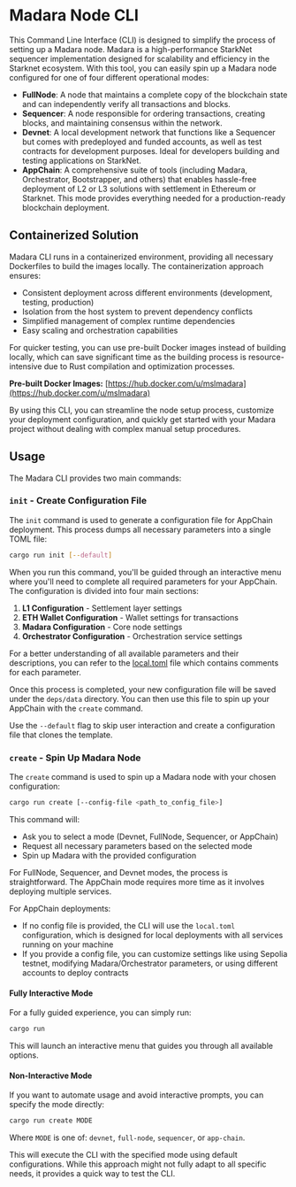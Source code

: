 # Madara Node CLI

This Command Line Interface (CLI) is designed to simplify the process of setting up a Madara node. Madara is a high-performance StarkNet sequencer implementation designed for scalability and efficiency in the Starknet ecosystem. With this tool, you can easily spin up a Madara node configured for one of four different operational modes:

* **FullNode**: A node that maintains a complete copy of the blockchain state and can independently verify all transactions and blocks.
* **Sequencer**: A node responsible for ordering transactions, creating blocks, and maintaining consensus within the network.
* **Devnet**: A local development network that functions like a Sequencer but comes with predeployed and funded accounts, as well as test contracts for development purposes. Ideal for developers building and testing applications on StarkNet.
* **AppChain**: A comprehensive suite of tools (including Madara, Orchestrator, Bootstrapper, and others) that enables hassle-free deployment of L2 or L3 solutions with settlement in Ethereum or Starknet. This mode provides everything needed for a production-ready blockchain deployment.

## Containerized Solution

Madara CLI runs in a containerized environment, providing all necessary Dockerfiles to build the images locally. The containerization approach ensures:

- Consistent deployment across different environments (development, testing, production)
- Isolation from the host system to prevent dependency conflicts
- Simplified management of complex runtime dependencies
- Easy scaling and orchestration capabilities

For quicker testing, you can use pre-built Docker images instead of building locally, which can save significant time as the building process is resource-intensive due to Rust compilation and optimization processes.

**Pre-built Docker Images:** [https://hub.docker.com/u/mslmadara](https://hub.docker.com/u/mslmadara)

By using this CLI, you can streamline the node setup process, customize your deployment configuration, and quickly get started with your Madara project without dealing with complex manual setup procedures.

## Usage

The Madara CLI provides two main commands:

### `init` - Create Configuration File

The `init` command is used to generate a configuration file for AppChain deployment. This process dumps all necessary parameters into a single TOML file:

```bash
cargo run init [--default]
```

When you run this command, you'll be guided through an interactive menu where you'll need to complete all required parameters for your AppChain. The configuration is divided into four main sections:

1. **L1 Configuration** - Settlement layer settings
2. **ETH Wallet Configuration** - Wallet settings for transactions
3. **Madara Configuration** - Core node settings
4. **Orchestrator Configuration** - Orchestration service settings

For a better understanding of all available parameters and their descriptions, you can refer to the [local.toml](./local.toml) file which contains comments for each parameter.

Once this process is completed, your new configuration file will be saved under the `deps/data` directory. You can then use this file to spin up your AppChain with the `create` command.

Use the `--default` flag to skip user interaction and create a configuration file that clones the template.

### `create` - Spin Up Madara Node

The `create` command is used to spin up a Madara node with your chosen configuration:

```bash
cargo run create [--config-file <path_to_config_file>]
```

This command will:
- Ask you to select a mode (Devnet, FullNode, Sequencer, or AppChain)
- Request all necessary parameters based on the selected mode
- Spin up Madara with the provided configuration

For FullNode, Sequencer, and Devnet modes, the process is straightforward. The AppChain mode requires more time as it involves deploying multiple services.

For AppChain deployments:
- If no config file is provided, the CLI will use the `local.toml` configuration, which is designed for local deployments with all services running on your machine
- If you provide a config file, you can customize settings like using Sepolia testnet, modifying Madara/Orchestrator parameters, or using different accounts to deploy contracts

#### Fully Interactive Mode

For a fully guided experience, you can simply run:

```bash
cargo run
```

This will launch an interactive menu that guides you through all available options.

#### Non-Interactive Mode

If you want to automate usage and avoid interactive prompts, you can specify the mode directly:

```bash
cargo run create MODE
```

Where `MODE` is one of: `devnet`, `full-node`, `sequencer`, or `app-chain`.

This will execute the CLI with the specified mode using default configurations. While this approach might not fully adapt to all specific needs, it provides a quick way to test the CLI.
